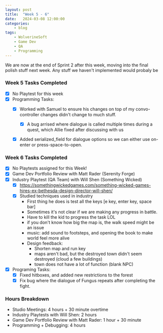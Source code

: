 ```yaml
---
layout: post
title:	"Week 5 - 6"
date:	2024-03-08 12:00:00
categories:
    - blog
tags:
    - WolverineSoft
    - Game Dev
    - QA
    - Programming
---
```


We are now at the end of Sprint 2 after this week, moving into the final polish stuff next week. Any stuff we haven't implemented would probaly be 

### Week 5 Tasks Completed
- [x] No Playtest for this week 
- [x] Programming Tasks:
  - [x] Worked with Samuel to ensure his changes on top of my convo-controller changes didn't change to much stuff. 
    - [x] A bug arrised where dialogue is called multiple times during a quest, which Allie fixed after discussing with us
  - [x] Added serialized_field for dialogue options so we can either use on-enter or press-space-to-open.


### Week 6 Tasks Completed
- [x] No Playtests assigned for this Week!  
- [x] Game Dev Portfolio Review with Matt Rader (Serenity Forge)
- [x] Industry Playtest (QA Team) with Will Shen (Something Wicked)
  - [x] https://somethingwickedgames.com/something-wicked-games-hires-ex-bethesda-design-director-will-shen/
  - [x] Studied techniques used in industry 
    - First thing he does is test all the keys [e key, enter key, space bar]
    - Sometimes it's not clear if we are making any progress in battle. 
    - Have to kill the kid to progress the task LOL
    - if you don't know how big the map is, the walk speed might be an issue  
    - music: add sound to footsteps, and opening the book to make world feel more alive
    - Design feedback:
        - Shorten map and run key
        - maps aren't bad, but the destroyed town didn't seem destroyed (cloud a few buildings)
        - town does not have a lot of function (blank NPC)
- [x] Programing Tasks:
  - [x] Fixed hitboxes, and added new restrictions to the forest 
  - [x] Fix bug where the dialogue of Fungus repeats after completing the fight. 

### Hours Breakdown
- Studio Meetings: 4 hours + 30 minute overtime
- Industry Playtests with Will Shen: 2 hours 
- Game Dev Portfolio Review with Matt Rader: 1 hour + 30 minute
- Programming + Debugging: 4 hours